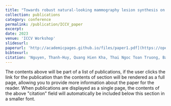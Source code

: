 ```yaml
---
title: "Towards robust natural-looking mammography lesion synthesis on ipsilateral dual-views breast cancer analysis"
collection: publications
category: conference
permalink: /publication/ICCV_paper
excerpt: 
date: 2023
venue: 'ICCV Workshop'
slidesurl: 
paperurl: 'http://academicpages.github.io/files/paper1.pdf](https://openaccess.thecvf.com/content/ICCV2023W/CVAMD/papers/Nguyen_Towards_Robust_Natural-Looking_Mammography_Lesion_Synthesis_on_Ipsilateral_Dual-Views_Breast_ICCVW_2023_paper.pdf'
bibtexurl:
citation: 'Nguyen, Thanh-Huy, Quang Hien Kha, Thai Ngoc Toan Truong, Ba Thinh Lam, Ba Hung Ngo, Quang Vinh Dinh, and Nguyen Quoc Khanh Le. &quot;Towards robust natural-looking mammography lesion synthesis on ipsilateral dual-views breast cancer analysis.&quot; <i>In Proceedings of the IEEE/CVF International Conference on Computer Vision 2023</i>. 1(1).'
---
```

The contents above will be part of a list of publications, if the user clicks the link for the publication than the contents of section will be rendered as a full page, allowing you to provide more information about the paper for the reader. When publications are displayed as a single page, the contents of the above "citation" field will automatically be included below this section in a smaller font.
